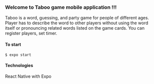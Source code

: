 ### Welcome to Taboo game mobile application !!!

Taboo is a word, guessing, and party game for people of different ages. Player has to describe the word to other players without using the word itself or pronouncing related words listed on the game cards. You can register players, set timer.

#### To start
```
$ expo start
```

#### Technologies
React Native with Expo



